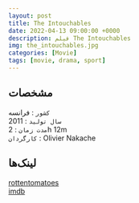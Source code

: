 ```yaml
---
layout: post
title: The Intouchables
date: 2022-04-13 09:00:00 +0000
description: فیلم The Intouchables
img: the_intouchables.jpg
categories: [Movie]
tags: [movie, drama, sport]
---
```


## مشخصات

`کشور` : فرانسه  
`سال تولید` : 2011  
`مدت زمان` : 2h 12m  
`کارگردان` : Olivier Nakache

## لینک‌ها

[rottentomatoes](https://www.rottentomatoes.com/m/the_intouchables)  
[imdb](https://www.imdb.com/title/tt1675434/)
